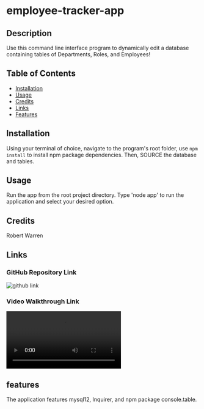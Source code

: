 # employee-tracker-app

## Description

Use this command line interface program to dynamically edit a database containing tables of Departments, Roles, and Employees!

## Table of Contents

* [Installation](#installation)
* [Usage](#usage)
* [Credits](#credits)
* [Links](#links)
* [Features](#features)

## Installation

Using your terminal of choice, navigate to the program's root folder, use `npm install` to install npm package dependencies. Then, SOURCE the database and tables.

## Usage

Run the app from the root project directory. Type 'node app' to run the application and select your desired option.

## Credits

Robert Warren

## Links

### GitHub Repository Link
![github link](https://github.com/warrenrobert127/employee-tracker-app)


### Video Walkthrough Link
![Video link](https://user-images.githubusercontent.com/20363030/155457365-7ff6c210-37e7-42b4-aa5e-e1eff19297b6.mp4)

## features

The application features mysql12, Inquirer, and npm package console.table.